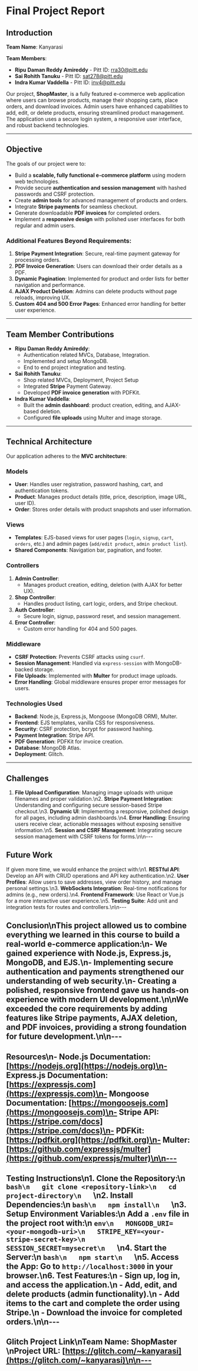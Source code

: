 # Final Project Report

## Introduction
**Team Name**: Kanyarasi  

**Team Members**:  
- **Ripu Daman Reddy Amireddy** - Pitt ID: rra30@pitt.edu  
- **Sai Rohith Tanuku** - Pitt ID: sat278@pitt.edu  
- **Indra Kumar Vaddella** - Pitt ID: inv4@pitt.edu  

Our project, **ShopMaster**, is a fully featured e-commerce web application where users can browse products, manage their shopping carts, place orders, and download invoices. Admin users have enhanced capabilities to add, edit, or delete products, ensuring streamlined product management. The application uses a secure login system, a responsive user interface, and robust backend technologies.

---

## Objective
The goals of our project were to:
- Build a **scalable, fully functional e-commerce platform** using modern web technologies.
- Provide secure **authentication and session management** with hashed passwords and CSRF protection.
- Create **admin tools** for advanced management of products and orders.
- Integrate **Stripe payments** for seamless checkout.
- Generate downloadable **PDF invoices** for completed orders.
- Implement a **responsive design** with polished user interfaces for both regular and admin users.

### Additional Features Beyond Requirements:
1. **Stripe Payment Integration**: Secure, real-time payment gateway for processing orders.
2. **PDF Invoice Generation**: Users can download their order details as a PDF.
3. **Dynamic Pagination**: Implemented for product and order lists for better navigation and performance.
4. **AJAX Product Deletion**: Admins can delete products without page reloads, improving UX.
5. **Custom 404 and 500 Error Pages**: Enhanced error handling for better user experience.

---

## Team Member Contributions
- **Ripu Daman Reddy Amireddy**:  
   - Authentication related MVCs, Database, Integration.
   - Implemented and setup MongoDB.
   - End to end project integration and testing.
- **Sai Rohith Tanuku**:  
   - Shop related MVCs, Deployment, Project Setup
   - Integrated **Stripe** Payment Gateway.
   - Developed **PDF invoice generation** with PDFKit.
- **Indra Kumar Vaddella**:  
   - Built the **admin dashboard**: product creation, editing, and AJAX-based deletion.
   - Configured **file uploads** using Multer and image storage.

---

## Technical Architecture
Our application adheres to the **MVC architecture**:

### Models
- **User**: Handles user registration, password hashing, cart, and authentication tokens.
- **Product**: Manages product details (title, price, description, image URL, user ID).
- **Order**: Stores order details with product snapshots and user information.

### Views
- **Templates**: EJS-based views for user pages (`login`, `signup`, `cart`, `orders`, etc.) and admin pages (`add/edit product`, `admin product list`).
- **Shared Components**: Navigation bar, pagination, and footer.

### Controllers
1. **Admin Controller**:  
   - Manages product creation, editing, deletion (with AJAX for better UX).
2. **Shop Controller**:  
   - Handles product listing, cart logic, orders, and Stripe checkout.
3. **Auth Controller**:  
   - Secure login, signup, password reset, and session management.
4. **Error Controller**:  
   - Custom error handling for 404 and 500 pages.

### Middleware
- **CSRF Protection**: Prevents CSRF attacks using `csurf`.
- **Session Management**: Handled via `express-session` with MongoDB-backed storage.
- **File Uploads**: Implemented with **Multer** for product image uploads.
- **Error Handling**: Global middleware ensures proper error messages for users.

### Technologies Used
- **Backend**: Node.js, Express.js, Mongoose (MongoDB ORM), Multer.
- **Frontend**: EJS templates, vanilla CSS for responsiveness.
- **Security**: CSRF protection, bcrypt for password hashing.
- **Payment Integration**: Stripe API.
- **PDF Generation**: PDFKit for invoice creation.
- **Database**: MongoDB Atlas.
- **Deployment**: Glitch.

---

## Challenges
1. **File Upload Configuration**: Managing image uploads with unique filenames and proper validation.\n2. **Stripe Payment Integration**: Understanding and configuring secure session-based Stripe checkout.\n3. **Dynamic UI**: Implementing a responsive, polished design for all pages, including admin dashboards.\n4. **Error Handling**: Ensuring users receive clear, actionable messages without exposing sensitive information.\n5. **Session and CSRF Management**: Integrating secure session management with CSRF tokens for forms.\n\n---

## Future Work
If given more time, we would enhance the project with:\n1. **RESTful API**: Develop an API with CRUD operations and API key authentication.\n2. **User Profiles**: Allow users to save addresses, view order history, and manage personal settings.\n3. **WebSockets Integration**: Real-time notifications for admins (e.g., new orders).\n4. **Frontend Framework**: Use React or Vue.js for a more interactive user experience.\n5. **Testing Suite**: Add unit and integration tests for routes and controllers.\n\n---

## Conclusion\nThis project allowed us to combine everything we learned in this course to build a real-world e-commerce application:\n- We gained experience with **Node.js, Express.js, MongoDB, and EJS**.\n- Implementing secure authentication and payments strengthened our understanding of web security.\n- Creating a polished, responsive frontend gave us hands-on experience with modern UI development.\n\nWe exceeded the core requirements by adding features like **Stripe payments**, **AJAX deletion**, and **PDF invoices**, providing a strong foundation for future development.\n\n---

## Resources\n- **Node.js Documentation**: [https://nodejs.org](https://nodejs.org)\n- **Express.js Documentation**: [https://expressjs.com](https://expressjs.com)\n- **Mongoose Documentation**: [https://mongoosejs.com](https://mongoosejs.com)\n- **Stripe API**: [https://stripe.com/docs](https://stripe.com/docs)\n- **PDFKit**: [https://pdfkit.org](https://pdfkit.org)\n- **Multer**: [https://github.com/expressjs/multer](https://github.com/expressjs/multer)\n\n---

## Testing Instructions\n1. **Clone the Repository**:\n   ```bash\n   git clone <repository-link>\n   cd project-directory\n   ```\n2. **Install Dependencies**:\n   ```bash\n   npm install\n   ```\n3. **Setup Environment Variables**:\n   Add a `.env` file in the project root with:\n   ```env\n   MONGODB_URI=<your-mongodb-uri>\n   STRIPE_KEY=<your-stripe-secret-key>\n   SESSION_SECRET=mysecret\n   ```\n4. **Start the Server**:\n   ```bash\n   npm start\n   ```\n5. **Access the App**: Go to `http://localhost:3000` in your browser.\n6. **Test Features**:\n   - Sign up, log in, and access the application.\n   - Add, edit, and delete products (admin functionality).\n   - Add items to the cart and complete the order using Stripe.\n   - Download the invoice for completed orders.\n\n---

## Glitch Project Link\n**Team Name**: ShopMaster  \n**Project URL**: [https://glitch.com/~kanyarasi](https://glitch.com/~kanyarasi)\n\n---
